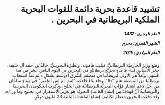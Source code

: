 <h1 dir="rtl">تشييد قاعدة بحرية دائمة للقوات البحرية الملكية البريطانية في البحرين .</h1>

<h5 dir="rtl">العام الهجري:  1437

الشهر القمري: محرم

العام الميلادي: 2015</h5>

<p dir="rtl">وضَع وزيرُ الخارجيَّة البريطانيُّ: فيليب هاموند، ونظيرُه البحرينيُّ: خالدُ بن أحمد آل خليفة، حجَرَ الأساسِ لبناءِ قاعدةٍ بحريَّةٍ بريطانيَّةٍ في البحرين في اليومِ الثامنَ عشَرَ من هذا الشهرِ، وتُعدُّ هي الأولى لبريطانيا في منطقةِ الشَّرق الأوسطِ بشكلٍ دائمٍ منذُ انسحابِ بريطانيا من المنطقةِ عامَ 1971. وجاء بناءُ قاعدةِ "إتش إم إس الجُفير" في ميناءِ سلمان من أجلِ دَعمِ انتشارِ قوَّاتِ البَحريَّة البريطانيَّة في الخليج. وذَكَرت الحُكومتان البحرينيةُ والبريطانيةُ أنَّ الهدَفَ مِن إنشاءِ القاعدةِ البحريَّة هو تعزيزُ الاستقرارِ في الخليجِ وما وراءَه. وقد دفَعَت البحرين معظمَ تكاليفِ إنشاءِ القاعدة، البالغة 23 مليون دولارٍ.</p></br>
